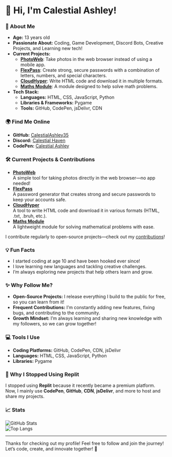 # 👋 Hi, I'm Calestial Ashley! 

### 🚀 About Me
- **Age:** 13 years old  
- **Passionate About:** Coding, Game Development, Discord Bots, Creative Projects, and Learning new tech!  
- **Current Projects:**  
  - **[PhotoWeb](https://github.com/CalestialAshley35/PhotoWeb)**: Take photos in the web browser instead of using a mobile app.  
  - **[FlexPass](https://github.com/CalestialAshley35/FlexPass)**: Create strong, secure passwords with a combination of letters, numbers, and special characters.  
  - **[CloudHyper](https://github.com/CalestialAshley35/CloudHyper)**: Write HTML code and download it in multiple formats.  
  - **[Maths Module](https://github.com/CalestialAshley35/Maths-Module)**: A module designed to help solve math problems.  
- **Tech Stack:**  
  - **Languages:** HTML, CSS, JavaScript, Python  
  - **Libraries & Frameworks:** Pygame  
  - **Tools:** GitHub, CodePen, jsDelivr, CDN  

### 🌍 Find Me Online
- **GitHub:** [CalestialAshley35](https://github.com/CalestialAshley35)  
- **Discord:** [Calestial Haven](https://discord.com/invite/SNPKR2bZuZ)  
- **CodePen:** [Calestial Ashley](https://codepen.io/calestialashley)  

### 🛠️ Current Projects & Contributions
- **[PhotoWeb](https://github.com/CalestialAshley35/PhotoWeb)**  
    A simple tool for taking photos directly in the web browser—no app needed!  
- **[FlexPass](https://github.com/CalestialAshley35/FlexPass)**  
    A password generator that creates strong and secure passwords to keep your accounts safe.  
- **[CloudHyper](https://github.com/CalestialAshley35/CloudHyper)**  
    A tool to write HTML code and download it in various formats (HTML, .txt, .bruh, etc.).  
- **[Maths Module](https://github.com/CalestialAshley35/Maths-Module)**  
    A lightweight module for solving mathematical problems with ease.

I contribute regularly to open-source projects—check out my [contributions](https://github.com/CalestialAshley35?tab=contributions)!

### 💡 Fun Facts
- I started coding at age 10 and have been hooked ever since!  
- I love learning new languages and tackling creative challenges.  
- I’m always exploring new projects that help others learn and grow.

### ✨ Why Follow Me?
- **Open-Source Projects:** I release everything I build to the public for free, so you can learn from it!  
- **Frequent Contributions:** I’m constantly adding new features, fixing bugs, and contributing to the community.  
- **Growth Mindset:** I’m always learning and sharing new knowledge with my followers, so we can grow together!  

### 💻 Tools I Use
- **Coding Platforms:** GitHub, CodePen, CDN, jsDelivr  
- **Languages:** HTML, CSS, JavaScript, Python  
- **Libraries:** Pygame  

### 🚫 Why I Stopped Using Replit
I stopped using **Replit** because it recently became a premium platform. Now, I mainly use **CodePen**, **GitHub**, **CDN**, **jsDelivr**, and more to host and share my projects.

### 📈 Stats
![GitHub Stats](https://github-readme-stats.vercel.app/api?username=CalestialAshley35&show_icons=true&hide_title=true&count_private=true&theme=radical)  
![Top Langs](https://github-readme-stats.vercel.app/api/top-langs/?username=CalestialAshley35&layout=compact&theme=radical)

---

Thanks for checking out my profile! Feel free to follow and join the journey! Let’s code, create, and innovate together! 🚀

